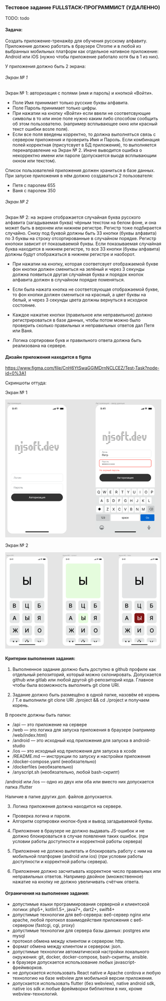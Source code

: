 ### Тестовое задание FULLSTACK-ПРОГРАММИСТ (УДАЛЕННО)

TODO: todo

#### Задача:

Создать приложение-тренажёр для обучения русскому алфавиту.
Приложение должно работать в браузере Chrome и в любой из выбранных мобильных платформ как отдельное нативное приложение: Android или iOS (нужно чтобы приложение работало хотя бы в 1 из них).

У приложения должно быть 2 экрана:

###### Экран № 1

Экран № 1: авторизация с полями (имя и пароль) и кнопкой «Войти».
- Поле Имя принимает только русские буквы алфавита.
- Поле Пароль принимает только цифры.
- При нажатии на кнопку «Войти» если ввели не соответсвующие символы в то или иное поле нужно каким либо способом сообщить об этом пользователю. (например всплывающее окно или красный текст ошибки возле поля).
- Если все поля введены корректно, то должна выполняться связь с сервером приложения и проверить Имя и Пароль. Если комбинация полей корректная (присутсвует в БД приложения), то выполняется перенаправление на Экран № 2. Иначе выводится ошибка о некорректно имени или пароле (допускается выодв всплывающим окном или текстом).

Список пользователей приложения должен храниться в базе данных. При запуске приложения в нём должно создаваться 2 пользователя:
- Петя с паролем 655
- Ваня с паролем 350

###### Экран № 2

Экран № 2: на экране отображается случайная буква русского алфавита (загадываемая буква) чёрным текстом на белом фоне, и она может быть в верхнем или нижнем регистре. Регистр тоже подбирается случайно.
Снизу под буквой должны быть 33 кнопки (буквы алфавита) по 3 буквы на строку отсортированные в случайном порядке.
Регистр кнопоки зависит от показываемой буквы.
Если показываемая случайная буква находится в нижнем регистре, то все 33 кнопки (буквы алфавита) должны будут отображаться в нижнем регистре и наоборот.


- При нажатии на кнопку, которая соответсвует отображаемой букве фон кнопки должен смениться на зелёный и через 3 секунды должна появиться другая случайная буква и порядок кнопок алфавита должен в случайном порядке поменяться.

- Если была нажата кнопка не соответсвующая отображаемой букве, то фон кнопки должен смениться на красный, а цвет буквы на белый, и через 3 секунды цвета должны вернуться в исходное состояние.

- Каждое нажатие кнопки (правильное или неправильное) должно регистрироваться в базе данных, чтобы потом можно было проверить сколько правильных и неправильных ответов дал Петя или Ваня.

- Логика сортировки букв и правильного ответа должна быть реализована на сервере.

####  Дизайн приложения находится в figma

https://www.figma.com/file/CnH6YtSwaGGlMDrnNCLCEZ/Test-Task?node-id=0%3A1

Скриншоты оттуда:

Экран № 1

![Image](fs1.png)

Экран № 2

![Image](fs2.png)

#### Критерии выполнения задания:

1. Выполненное задание должно быть доступно в github профиле как отдельный репозиторий, который можно склонировать.
   Допускается github или gitlab или любой другой git-репозиторий кода. Главное чтобы была возможность выполнить git clone URI.

2. Задание должно быть размещёно в одной папке, назовём её корень /
   Т.е выполнили git clone URI ./project && cd ./project и получаем корень.

В проекте должны быть папки:

- /api — это приложение на сервере
- /web — это логика для запуска приложения в браузере (например /web/index.html)
- /android — это исходный код приложения для запуска в android-studio
- /ios — это исходный код приложения для запуска в xcode
- /README.md — инструкции по запуску и настройки приложения
- /docker-compose.yaml (необязательно)
- /dockerfiles (необязательно)
- /anyscript.sh (необязательно, любой bash-скрипт)

/android или /ios — одно из двух или оба или вместо них допускается папка /flutter

Наличие в папке других доп. файлов допускается.

3. Логика приложения должна находится на сервере.
- Проверка логина и пароля.
- Алгоритм сортировки кнопок-букв и вывод загадываемой буквы.

4. Приложение в браузере не должно выдавать JS-ошибок и не должно блокироваться в случае появления таких ошибок. (при условии работы доступности и корректной работы сервера)

5. Приложение не должно вылетать и блокировать работу с ним на мобильной платформе (android или ios) (при условии работы доступности и корректной работы сервера).

6. Приложение должно засчитывать корректное число правильных или неправильных ответов. Например двойное (множественное) нажатие на кнопку не должно увеличивать счётчик ответа.

#### Ограничения на выполнение задания:
- допустимые языки программирования серверной и клиентской логики: php5+, kotlin1.5+, java7+, dart2+, swift4+
- допустимые технологии для веб-сервера: веб-сервер nginx или apache, любой протокол взаимодействия приложения с веб-сервером (fastcgi, cgi, proxy)
- допустимые технологии для сервера базы данных: postgres или mysql
- протокол обмена между клиентом и сервером: http.
- формат обмена между клиентом и сервером: json.
- допустимые технологии автоматической настройки локального окружения: git, docker, docker-compose, bash-скрипты, ansible.
- в браузере допускается использование любых javascript-фреймворков.
- не допускается использовать React native и Apache cordova и любую технологию на базе webview для мобильной версии приложения.
- допускается использовать flutter (без webview), native android sdk, native ios sdk и любые фреймворки библиотеки в них, кроме webview-технологий.
